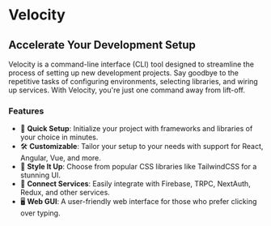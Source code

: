 # Velocity

## Accelerate Your Development Setup

Velocity is a command-line interface (CLI) tool designed to streamline the process of setting up new development projects. Say goodbye to the repetitive tasks of configuring environments, selecting libraries, and wiring up services. With Velocity, you're just one command away from lift-off.

### Features

- 🚀 **Quick Setup**: Initialize your project with frameworks and libraries of your choice in minutes.
- 🛠️ **Customizable**: Tailor your setup to your needs with support for React, Angular, Vue, and more.
- 💅 **Style It Up**: Choose from popular CSS libraries like TailwindCSS for a stunning UI.
- 🔗 **Connect Services**: Easily integrate with Firebase, TRPC, NextAuth, Redux, and other services.
- 🖥️ **Web GUI**: A user-friendly web interface for those who prefer clicking over typing.
